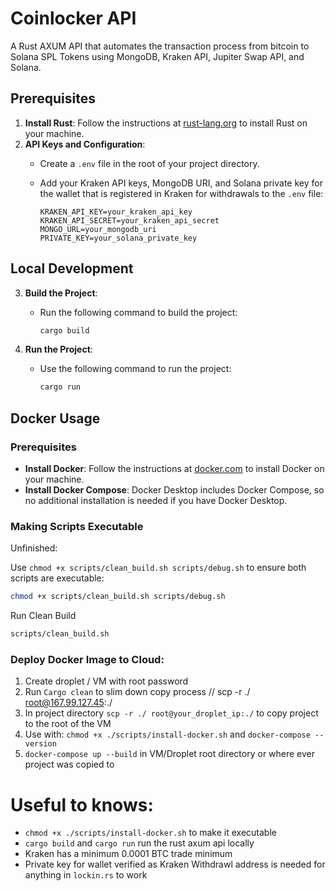 # Coinlocker API

A Rust AXUM API that automates the transaction process from bitcoin to Solana SPL Tokens using MongoDB, Kraken API, Jupiter Swap API, and Solana.

## Prerequisites

1. **Install Rust**: Follow the instructions at [rust-lang.org](https://www.rust-lang.org/tools/install) to install Rust on your machine.
2. **API Keys and Configuration**:
   - Create a `.env` file in the root of your project directory.
   - Add your Kraken API keys, MongoDB URI, and Solana private key for the wallet that is registered in Kraken for withdrawals to the `.env` file:

     ```env
     KRAKEN_API_KEY=your_kraken_api_key
     KRAKEN_API_SECRET=your_kraken_api_secret
     MONGO_URL=your_mongodb_uri
     PRIVATE_KEY=your_solana_private_key
     ```

## Local Development

3. **Build the Project**:
   - Run the following command to build the project:

     ```sh
     cargo build
     ```

4. **Run the Project**:
   - Use the following command to run the project:

     ```sh
     cargo run
     ```

## Docker Usage

### Prerequisites

- **Install Docker**: Follow the instructions at [docker.com](https://www.docker.com/products/docker-desktop) to install Docker on your machine.
- **Install Docker Compose**: Docker Desktop includes Docker Compose, so no additional installation is needed if you have Docker Desktop.

### Making Scripts Executable

Unfinished:

Use `chmod +x scripts/clean_build.sh scripts/debug.sh` to ensure both scripts are executable:

```sh
chmod +x scripts/clean_build.sh scripts/debug.sh
```

Run Clean Build

```sh
scripts/clean_build.sh
```

### Deploy Docker Image to Cloud:

1. Create droplet / VM with root password
2. Run `Cargo clean` to slim down copy process
// scp -r ./ root@167.99.127.45:./  
3. In project directory `scp -r ./ root@your_droplet_ip:./` to copy project to the root of the VM
4. Use with: `chmod +x ./scripts/install-docker.sh` and `docker-compose --version`
5. `docker-compose up --build` in VM/Droplet root directory or where ever project was copied to

# Useful to knows:
- `chmod +x ./scripts/install-docker.sh` to make it executable
- `cargo build` and `cargo run` run the rust axum api locally
- Kraken has a minimum 0.0001 BTC trade minimum
- Private key for wallet verified as Kraken Withdrawl address is needed for anything in `lockin.rs` to work